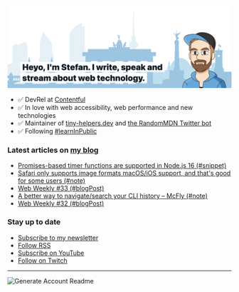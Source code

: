 <img alt="Heyo, I'm Stefan. I write and speak about web technology." src="https://raw.githubusercontent.com/stefanjudis/stefanjudis/main/screenshot.png">

- ✅ DevRel at [Contentful](https://www.contentful.com)
- ✅ In love with web accessibility, web performance and new technologies
- ✅ Maintainer of [tiny-helpers.dev](https://tiny-helpers.dev) and [the RandomMDN Twitter bot](https://twitter.com/randomMDN)
- ✅ Following [#learnInPublic](https://www.stefanjudis.com/today-i-learned/)
### Latest articles on [my blog](https://www.stefanjudis.com)

<!-- BLOG-POST-LIST:START -->
- [Promises-based timer functions are supported in Node.js 16 (#snippet)](https://www.stefanjudis.com/snippets/promises-based-timer-functions-are-supported-in-node-js-16/)
- [Safari only supports image formats macOS/iOS support, and that's good for some users (#note)](https://www.stefanjudis.com/notes/apples-safari-only-supports-image-formats-the-os-supports-and-that-might-be/)
- [Web Weekly #33 (#blogPost)](https://www.stefanjudis.com/blog/web-weekly-33/)
- [A better way to navigate/search your CLI history – McFly (#note)](https://www.stefanjudis.com/notes/a-better-way-to-navigate-search-your-cli-history-mcfly/)
- [Web Weekly #32 (#blogPost)](https://www.stefanjudis.com/blog/web-weekly-32/)
<!-- BLOG-POST-LIST:END -->

### Stay up to date

- [Subscribe to my newsletter](https://www.stefanjudis.com/newsletter/)
- [Follow RSS](https://www.stefanjudis.com/feeds/)
- [Subscribe on YouTube](https://youtube.com/c/stefanjudis)
- [Follow on Twitch](https://www.twitch.tv/stefanjudis)

---

![Generate Account Readme](https://github.com/stefanjudis/stefanjudis/workflows/Generate%20Account%20Readme/badge.svg)

